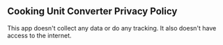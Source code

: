 ## Cooking Unit Converter Privacy Policy

This app doesn't collect any data or do any tracking. It also doesn't have access to the internet.
